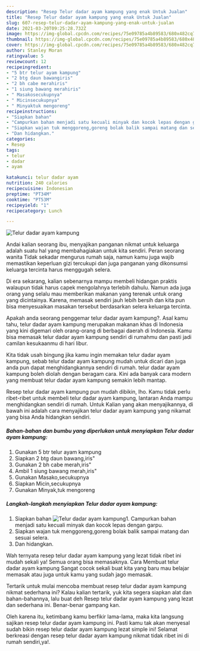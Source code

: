 ```yaml
---
description: "Resep Telur dadar ayam kampung yang enak Untuk Jualan"
title: "Resep Telur dadar ayam kampung yang enak Untuk Jualan"
slug: 607-resep-telur-dadar-ayam-kampung-yang-enak-untuk-jualan
date: 2021-03-20T09:25:28.732Z
image: https://img-global.cpcdn.com/recipes/75e09785a4b89583/680x482cq70/telur-dadar-ayam-kampung-foto-resep-utama.jpg
thumbnail: https://img-global.cpcdn.com/recipes/75e09785a4b89583/680x482cq70/telur-dadar-ayam-kampung-foto-resep-utama.jpg
cover: https://img-global.cpcdn.com/recipes/75e09785a4b89583/680x482cq70/telur-dadar-ayam-kampung-foto-resep-utama.jpg
author: Stanley Moran
ratingvalue: 5
reviewcount: 12
recipeingredient:
- "5 btr telur ayam kampung"
- "2 btg daun bawangiris"
- "2 bh cabe merahiris"
- "1 siung bawang merahiris"
- " Masakosecukupnya"
- " Micinsecukupnya"
- " Minyaktuk mengoreng"
recipeinstructions:
- "Siapkan bahan"
- "Campurkan bahan menjadi satu kecuali minyak dan kocok lepas dengan garpu."
- "Siapkan wajan tuk menggoreng,goreng bolak balik sampai matang dan sesuai selera."
- "Dan hidangkan."
categories:
- Resep
tags:
- telur
- dadar
- ayam

katakunci: telur dadar ayam 
nutrition: 240 calories
recipecuisine: Indonesian
preptime: "PT34M"
cooktime: "PT53M"
recipeyield: "1"
recipecategory: Lunch

---
```



![Telur dadar ayam kampung](https://img-global.cpcdn.com/recipes/75e09785a4b89583/680x482cq70/telur-dadar-ayam-kampung-foto-resep-utama.jpg)

Andai kalian seorang ibu, menyajikan panganan nikmat untuk keluarga adalah suatu hal yang membahagiakan untuk kita sendiri. Peran seorang  wanita Tidak sekadar mengurus rumah saja, namun kamu juga wajib memastikan keperluan gizi tercukupi dan juga panganan yang dikonsumsi keluarga tercinta harus menggugah selera.

Di era  sekarang, kalian sebenarnya mampu membeli hidangan praktis walaupun tidak harus capek mengolahnya terlebih dahulu. Namun ada juga orang yang selalu mau memberikan makanan yang terenak untuk orang yang dicintainya. Karena, memasak sendiri jauh lebih bersih dan kita pun bisa menyesuaikan masakan tersebut berdasarkan selera keluarga tercinta. 



Apakah anda seorang penggemar telur dadar ayam kampung?. Asal kamu tahu, telur dadar ayam kampung merupakan makanan khas di Indonesia yang kini digemari oleh orang-orang di berbagai daerah di Indonesia. Kamu bisa memasak telur dadar ayam kampung sendiri di rumahmu dan pasti jadi camilan kesukaanmu di hari libur.

Kita tidak usah bingung jika kamu ingin memakan telur dadar ayam kampung, sebab telur dadar ayam kampung mudah untuk dicari dan juga anda pun dapat menghidangkannya sendiri di rumah. telur dadar ayam kampung boleh diolah dengan beragam cara. Kini ada banyak cara modern yang membuat telur dadar ayam kampung semakin lebih mantap.

Resep telur dadar ayam kampung pun mudah dibikin, lho. Kamu tidak perlu ribet-ribet untuk membeli telur dadar ayam kampung, lantaran Anda mampu menghidangkan sendiri di rumah. Untuk Kalian yang akan menyajikannya, di bawah ini adalah cara menyajikan telur dadar ayam kampung yang nikamat yang bisa Anda hidangkan sendiri.

<!--inarticleads1-->

##### Bahan-bahan dan bumbu yang diperlukan untuk menyiapkan Telur dadar ayam kampung:

1. Gunakan 5 btr telur ayam kampung
1. Siapkan 2 btg daun bawang,iris&#34;
1. Gunakan 2 bh cabe merah,iris&#34;
1. Ambil 1 siung bawang merah,iris&#34;
1. Gunakan  Masako,secukupnya
1. Siapkan  Micin,secukupnya
1. Gunakan  Minyak,tuk mengoreng




<!--inarticleads2-->

##### Langkah-langkah menyiapkan Telur dadar ayam kampung:

1. Siapkan bahan
<img src="https://img-global.cpcdn.com/steps/1e790665134193d9/160x128cq70/telur-dadar-ayam-kampung-langkah-memasak-1-foto.jpg" alt="Telur dadar ayam kampung">1. Campurkan bahan menjadi satu kecuali minyak dan kocok lepas dengan garpu.
1. Siapkan wajan tuk menggoreng,goreng bolak balik sampai matang dan sesuai selera.
1. Dan hidangkan.




Wah ternyata resep telur dadar ayam kampung yang lezat tidak ribet ini mudah sekali ya! Semua orang bisa memasaknya. Cara Membuat telur dadar ayam kampung Sangat cocok sekali buat kita yang baru mau belajar memasak atau juga untuk kamu yang sudah jago memasak.

Tertarik untuk mulai mencoba membuat resep telur dadar ayam kampung nikmat sederhana ini? Kalau kalian tertarik, yuk kita segera siapkan alat dan bahan-bahannya, lalu buat deh Resep telur dadar ayam kampung yang lezat dan sederhana ini. Benar-benar gampang kan. 

Oleh karena itu, ketimbang kamu berfikir lama-lama, maka kita langsung sajikan resep telur dadar ayam kampung ini. Pasti kamu tak akan menyesal sudah bikin resep telur dadar ayam kampung lezat simple ini! Selamat berkreasi dengan resep telur dadar ayam kampung nikmat tidak ribet ini di rumah sendiri,ya!.

